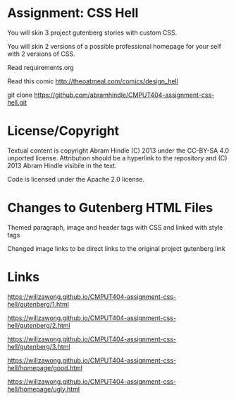 Assignment: CSS Hell
====================

You will skin 3 project gutenberg stories with custom CSS.

You will skin 2 versions of a possible professional homepage for your
self with 2 versions of CSS.

Read requirements.org

Read this comic http://theoatmeal.com/comics/design_hell

git clone https://github.com/abramhindle/CMPUT404-assignment-css-hell.git

License/Copyright
=================

Textual content is copyright Abram Hindle (C) 2013 under the CC-BY-SA
4.0 unported license. Attribution should be a hyperlink to the
repository and (C) 2013 Abram Hindle visibile in the text.

Code is licensed under the Apache 2.0 license.

Changes to Gutenberg HTML Files
=================
  
  Themed paragraph, image and header tags with CSS and linked with style tags
  
  Changed image links to be direct links to the original project gutenberg link

Links
=====
  https://willzawong.github.io/CMPUT404-assignment-css-hell/gutenberg/1.html
  
  https://willzawong.github.io/CMPUT404-assignment-css-hell/gutenberg/2.html
  
  https://willzawong.github.io/CMPUT404-assignment-css-hell/gutenberg/3.html
  
  https://willzawong.github.io/CMPUT404-assignment-css-hell/homepage/good.html
  
  https://willzawong.github.io/CMPUT404-assignment-css-hell/homepage/ugly.html
